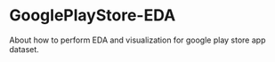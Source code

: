 # GooglePlayStore-EDA
About how to perform EDA and visualization for google play store app dataset.
